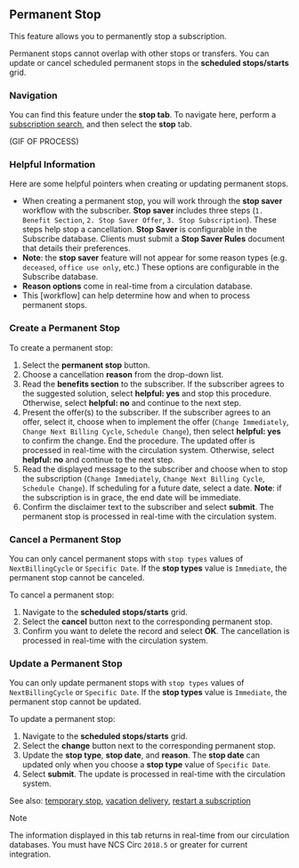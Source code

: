 ## Permanent Stop

This feature allows you to permanently stop a subscription.

Permanent stops cannot overlap with other stops or transfers. You can update or cancel scheduled permanent stops in the **scheduled stops/starts** grid.

### Navigation

You can find this feature under the **stop tab**. To navigate here, perform a [subscription search](www.subsearch.com), and then select the **stop** tab.

(GIF OF PROCESS)

### Helpful Information

Here are some helpful pointers when creating or updating permanent stops.

- When creating a permanent stop, you will work through the **stop saver** workflow with the subscriber. **Stop saver** includes three steps (`1. Benefit Section`, `2. Stop Saver Offer`, `3. Stop Subscription`). These steps help stop a cancellation. **Stop Saver** is configurable in the Subscribe database. Clients must submit a **Stop Saver Rules** document that details their preferences.
- **Note**: the **stop saver** feature will not appear for some reason types (e.g. `deceased`, `office use only`, etc.) These options are configurable in the Subscribe database.
- **Reason options** come in real-time from a circulation database.
- This [workflow] can help determine how and when to process permanent stops.

### Create a Permanent Stop

To create a permanent stop:

1. Select the **permanent stop** button.
2. Choose a cancellation **reason** from the drop-down list.
3. Read the **benefits section** to the subscriber. If the subscriber agrees to the suggested solution, select **helpful: yes** and stop this procedure. Otherwise, select **helpful: no** and continue to the next step.
4. Present the offer(s) to the subscriber. If the subscriber agrees to an offer, select it, choose when to implement the offer (`Change Immediately`, `Change Next Billing Cycle`, `Schedule Change`), then select **helpful: yes** to confirm the change. End the procedure. The updated offer is processed in real-time with the circulation system.
Otherwise, select **helpful: no** and continue to the next step.
5. Read the displayed message to the subscriber and choose when to stop the subscription (`Change Immediately`, `Change Next Billing Cycle`, `Schedule Change`). If scheduling for a future date, select a date. **Note**: if the subscription is in grace, the end date will be immediate.
6. Confirm the disclaimer text to the subscriber and select **submit**. The permanent stop is processed in real-time with the circulation system.

### Cancel a Permanent Stop

You can only cancel permanent stops with `stop types` values of `NextBillingCycle` or `Specific Date`. If the **stop types** value is `Immediate`, the permanent stop cannot be canceled.

To cancel a permanent stop:

1. Navigate to the **scheduled stops/starts** grid.
2. Select the **cancel** button next to the corresponding permanent stop.
3. Confirm you want to delete the record and select **OK**. The cancellation is processed in real-time with the circulation system.

### Update a Permanent Stop

You can only update permanent stops with `stop types` values of `NextBillingCycle` or `Specific Date`. If the **stop types** value is `Immediate`, the permanent stop cannot be updated.

To update a permanent stop:

1. Navigate to the **scheduled stops/starts** grid.
2. Select the **change** button next to the corresponding permanent stop.
3. Update the **stop type**, **stop date**, and **reason**. The **stop date** can updated only when you choose a **stop type** value of `Specific Date`.
4. Select **submit**. The update is processed in real-time with the circulation system.

See also: [temporary stop](example.com), [vacation delivery](example.com), [restart a subscription](example.com)

> [!NOTE]
> The information displayed in this tab returns in real-time from our circulation databases.
> You must have NCS Circ `2018.5` or greater for current integration.

<br><br><br><br><br><br><br><br><br><br>
